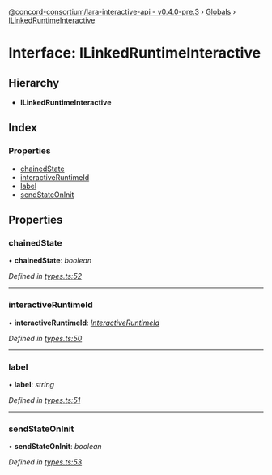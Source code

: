 [@concord-consortium/lara-interactive-api - v0.4.0-pre.3](../README.md) › [Globals](../globals.md) › [ILinkedRuntimeInteractive](ilinkedruntimeinteractive.md)

# Interface: ILinkedRuntimeInteractive

## Hierarchy

* **ILinkedRuntimeInteractive**

## Index

### Properties

* [chainedState](ilinkedruntimeinteractive.md#chainedstate)
* [interactiveRuntimeId](ilinkedruntimeinteractive.md#interactiveruntimeid)
* [label](ilinkedruntimeinteractive.md#label)
* [sendStateOnInit](ilinkedruntimeinteractive.md#sendstateoninit)

## Properties

###  chainedState

• **chainedState**: *boolean*

*Defined in [types.ts:52](../../../lara-typescript/src/interactive-api-client/types.ts#L52)*

___

###  interactiveRuntimeId

• **interactiveRuntimeId**: *[InteractiveRuntimeId](../globals.md#interactiveruntimeid)*

*Defined in [types.ts:50](../../../lara-typescript/src/interactive-api-client/types.ts#L50)*

___

###  label

• **label**: *string*

*Defined in [types.ts:51](../../../lara-typescript/src/interactive-api-client/types.ts#L51)*

___

###  sendStateOnInit

• **sendStateOnInit**: *boolean*

*Defined in [types.ts:53](../../../lara-typescript/src/interactive-api-client/types.ts#L53)*
